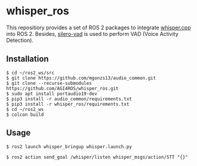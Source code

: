 # whisper_ros

This repositiory provides a set of ROS 2 packages to integrate [whisper.cpp](https://github.com/ggerganov/whisper.cpp) into ROS 2. Besides, [silero-vad](https://github.com/snakers4/silero-vad) is used to perform VAD (Voice Activity Detection).

## Installation

```shell
$ cd ~/ros2_ws/src
$ git clone https://github.com/mgonzs13/audio_common.git
$ git clone --recurse-submodules https://github.com/AGI4ROS/whisper_ros.git
$ sudo apt install portaudio19-dev
$ pip3 install -r audio_common/requirements.txt
$ pip3 install -r whisper_ros/requirements.txt
$ cd ~/ros2_ws
$ colcon build
```

## Usage

```shell
$ ros2 launch whisper_bringup whisper.launch.py
```

```shell
$ ros2 action send_goal /whisper/listen whisper_msgs/action/STT "{}"
```
